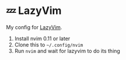 # 💤 LazyVim

My config for [LazyVim](https://github.com/LazyVim/LazyVim).

1. Install nvim 0.11 or later
2. Clone this to `~/.config/nvim`
3. Run `nvim` and wait for lazyvim to do its thing
